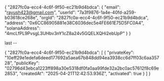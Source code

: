 {
  "2827fc0a-ecc4-4c6f-9f50-ec21b9d4bdca": {
    "email": "rayush423@gmail.com",
    "userId": "7a3f9876-1a4e-40fd-a259-b03618ce268e",
    "orgId": "2827fc0a-ecc4-4c6f-9f50-ec21b9d4bdca",
    "address": "0x6CC86905881e38C6036dec5e4FE661E75D5FC0A4",
    "solanaAddress": "4mcLfPL9PvsgL3UHbv3nY1cZ8a24v5GQELXQHi2ebUpP"
  }
}

last --

{
  "2827fc0a-ecc4-4c6f-9f50-ec21b9d4bdca": [
    {
      "privateKey": "10eff29e1edefa6deed177692a5aea67b848dd94ea3938cc6d7ff03c6aa35728",
      "publicKey": "02796d43ebca1223ff898a30e5318df0fa0aa99fde32a2bc0ac57612f8c69e2853",
      "createdAt": "2025-04-21T12:42:53.936Z",
      "activated": true
    }
  ]
}

